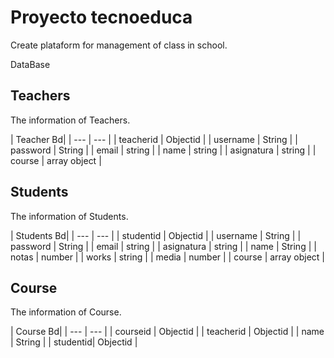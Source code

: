 # Proyecto tecnoeduca

Create plataform for management of class in school. 

DataBase

## Teachers

The information of Teachers.

| Teacher Bd|
| --- | --- | 
| teacherid | Objectid | 
| username | String | 
| password  | String | 
| email | string | 
| name | string |
| asignatura | string | 
| course | array object | 

 
## Students

The information of Students.

| Students Bd|
| --- | --- | 
| studentid | Objectid | 
| username | String | 
| password  | String | 
| email | string | 
| asignatura | string | 
| name | String | 
| notas | number | 
| works | string |
| media | number | 
| course | array object | 

## Course

The information of Course.

| Course Bd|
| --- | --- | 
| courseid | Objectid | 
| teacherid | Objectid | 
| name | String | 
| studentid| Objectid | 

